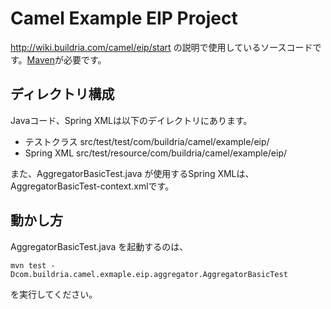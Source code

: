 # Camel Example EIP Project

http://wiki.buildria.com/camel/eip/start の説明で使用しているソースコードです。[Maven](http://maven.apache.org/)が必要です。


## ディレクトリ構成

Javaコード、Spring XMLは以下のデイレクトリにあります。

* テストクラス 
    src/test/test/com/buildria/camel/example/eip/  
* Spring XML
    src/test/resource/com/buildria/camel/example/eip/  

また、AggregatorBasicTest.java が使用するSpring XMLは、AggregatorBasicTest-context.xmlです。

## 動かし方

AggregatorBasicTest.java を起動するのは、

    mvn test -Dcom.buildria.camel.exmaple.eip.aggregator.AggregatorBasicTest

を実行してください。

